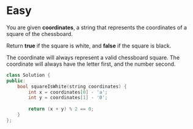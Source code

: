 # Easy

You are given **coordinates**, a string that represents the coordinates of a square of the chessboard.

Return **true** if the square is white, and **false** if the square is black.

The coordinate will always represent a valid chessboard square. The coordinate will always have the letter first, and the number second.

```cpp
class Solution {
public:
    bool squareIsWhite(string coordinates) {
        int x = coordinates[0] - 'a';
        int y = coordinates[1] - '0';
        
        return (x + y) % 2 == 0;
    }
};
```
